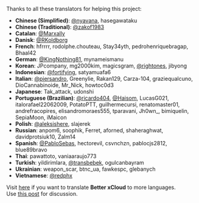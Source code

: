 Thanks to all these translators for helping this project:

- **Chinese (Simplified)**: [@nyavana](https://github.com/nyavana), hasegawataku
- **Chinese (Traditional)**: [@zakof1983](https://github.com/zakof1983)
- **Catalan**: [@Marxally](https://github.com/Marxally)  
- **Danisk**: [@RKoldborg](https://github.com/RKoldborg)  
- **French**: hfrrrr, rodolphe.chouteau, Stay34yth, pedrohenriquebragap, Bhaal42
- **German**: [@KingNothing81](https://github.com/KingNothing81), mynameismanu
- **Korean**: JPcompany, mg2000kim, magicsgram, [@rightones](https://github.com/rightones), jibyong
- **Indonesian**: [@fortifying](https://github.com/fortifying), satyamuafa6
- **Italian**: [@piersandro](https://github.com/piersandro), Greenylie, Rakan129, Carza-104, graziequalcuno, DioCannabinoide, Mr_Nick, howtoc0d3
- **Japanese**: Tak_attack, udonshi
- **Portuguese (Brazilian)**: [@ricardo404](https://github.com/ricardo404), [@Haisom](https://github.com/Haisom), LucasG021, italorafael22062009, PotatoPTT, guilhermecursi, renatomaster01, andrefracopires, elisandromoraes555, tparavani, Jh0wn_, bimiquelin, SepiaMoon, iMaicon
- **Polish**: [@aleksishere](https://github.com/aleksishere), slajerek
- **Russian**: anpom6, soophik, Ferret, aforned, shaheraghwat, davidprotsiuk10, Zalm14
- **Spanish**: [@PabloSebas](https://github.com/PabloSebas), hectorevil, csvnchzn, pablocjs2812, blue89bravo
- **Thai**: pawattoto, vaniaaraujo773  
- **Turkish**: yildirimlara, [@transbebek](https://github.com/transbebek), ogulcanbayram
- **Ukrainian**: weapon_scar, btnc_ua, fawkespc, glebanych
- **Vietnamese**: [@redphx](https://github.com/redphx)

Visit [here](https://crowdin.com/project/better-xcloud) if you want to translate **Better xCloud** to more languages.  
Use [this post](https://github.com/redphx/better-xcloud/discussions/131) for discussion.  
